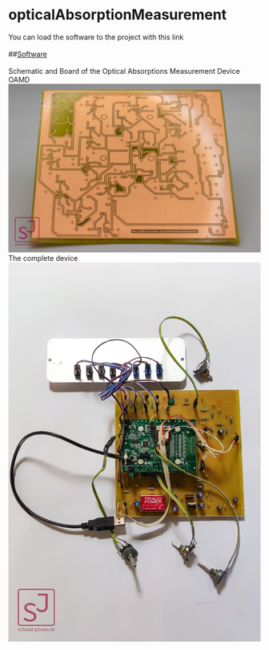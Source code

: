 # opticalAbsorptionMeasurement
You can load the software to the project with this link<br/><br/>
##[Software](https://github.com/Johann-Schmid/plotLabjack)<br/><br/>
Schematic and Board of the Optical Absorptions Measurement Device OAMD
![Image](20230604-IMG_1222.jpg)
The complete device
![Image](1687764362518.jpg)


